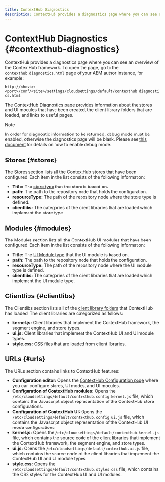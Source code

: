 ```yaml
---
title: ContextHub Diagnostics
description: ContextHub provides a diagnostics page where you can see an overview of the ContextHub framework
---
```


# ContextHub Diagnostics {#contexthub-diagnostics}

ContextHub provides a diagnostics page where you can see an overview of the ContextHub framework. To open the page, go to the `contexthub.diagnostics.html` page of your AEM author instance, for example:

`http://<host>:<port>/conf/<site>/settings/cloudsettings/default/contexthub.diagnostics.html`

The ContextHub Diagnostics page provides information about the stores and UI modules that have been created, the client library folders that are loaded, and links to useful pages.

>[!NOTE]
>
>In order for diagnostic information to be returned, debug mode must be enabled, otherwise the diagnostics page will be blank. Please see [this document](configuring-contexthub.md#debugging-contexthub) for details on how to enable debug mode.

## Stores {#stores}

The Stores section lists all the ContextHub stores that have been configured. Each item in the list consists of the following information:

* **Title:** The [store type](sample-stores.md) that the store is based on.
* **path:** The path to the repository node that holds the configuration.
* **resourceType:** The path of the repository node where the store type is defined.
* **clientlibs:** The categories of the client libraries that are loaded which implement the store type.

## Modules {#modules}

The Modules section lists all the ContextHub UI modules that have been configured. Each item in the list consists of the following information:

* **Title:** The [UI Module type](sample-modules.md) that the UI module is based on.
* **path:** The path to the repository node that holds the configuration.
* **resourceType:** The path of the repository node where the UI module type is defined.
* **clientlibs:** The categories of the client libraries that are loaded which implement the UI module type.

## Clientlibs {#clientlibs}

The Clientlibs section lists all of the [client library folders](/help/implementing/developing/introduction/clientlibs.md) that ContextHub has loaded. The client libraries are categorized as follows:

* **kernel.js:** Client libraries that implement the ContextHub framework, the segment engine, and store types.
* **ui.js:** Client libraries that implement the ContextHub UI and UI module types.
* **style.css:** CSS files that are loaded from client libraries.

## URLs {#urls}

The URLs section contains links to ContextHub features:

* **Configuration editor:** Opens the [ContextHub Configuration page](configuring-contexthub.md) where you can configure stores, UI modes, and UI modules.
* **Configuration of ContextHub modules:** Opens the `/etc/cloudsettings/default/contexthub.config.kernel.js` file, which contains the Javascript object representation of the ContextHub store configurations.
* **Configuration of ContextHub UI:** Opens the `/etc/cloudsettings/default/contexthub.config.ui.js` file, which contains the Javascript object representation of the ContextHub UI mode configurations.
* **kernel.js:** Opens the `/etc/cloudsettings/default/contexthub.kernel.js` file, which contains the source code of the client libraries that implement the ContextHub framework, the segment engine, and store types.
* **ui.js:** Opens the `/etc/cloudsettings/default/contexthub.ui.js` file, which contains the source code of the client libraries that implement the ContextHub UI and UI module types.
* **style.css:** Opens the `/etc/cloudsettings/default/contexthub.styles.css` file, which contains the CSS styles for the ContextHub UI and UI modules.
